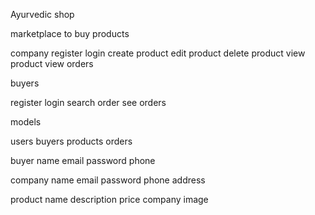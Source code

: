 Ayurvedic shop

marketplace to buy products

company
register
login
create product
edit product
delete product
view product
view orders

buyers

register
login
search
order
see orders

models

users
buyers
products
orders

buyer
name
email
password
phone

company
name
email
password
phone
address

product
name
description
price
company
image
